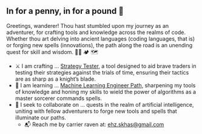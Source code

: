 ## In for a penny, in for a pound 🎲

Greetings, wanderer! Thou hast stumbled upon my journey as an adventurer, for crafting tools and knowledge across the realms of code. Whether thou art delving into ancient languages (coding languages, that is) or forging new spells (innovations), the path along the road is an unending quest for skill and wisdom. 🧙‍♂️ 🏕️ 🗺️

- ⚔️ I am crafting ... [Strategy Tester](https://github.com/quantic-potato/forge), a tool designed to aid brave traders in testing their strategies against the trials of time, ensuring their tactics are as sharp as a knight’s blade.
- 🌱 I am learning ... [Machine Learning Engineer Path](https://www.cloudskillsboost.google/paths/17), sharpening my tools of knowledge and honing my skills to wield the power of algorithms as a master sorcerer commands spells.
- 🏰 I seek to collaborate on ... quests in the realm of artificial intelligence, uniting with fellow adventurers to forge new tools and spells that illuminate our paths.
  - 📬 Reach me by carrier raven at: ehz.skhas@gmail.com

<!--
**ehzSkhaS/ehzSkhaS** is a ✨ _special_ ✨ repository because its `README.md` (this file) appears on your GitHub profile.
-->
